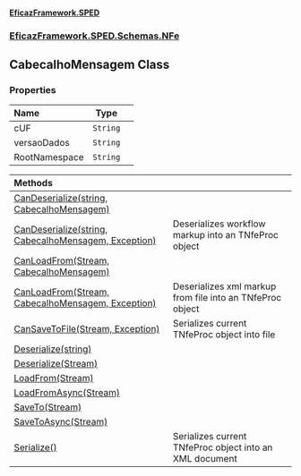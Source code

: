 #### [EficazFramework.SPED](EficazFrameworkSPED.md 'EficazFramework SPED')
### [EficazFramework.SPED.Schemas.NFe](EficazFramework.SPED.Schemas.NFe.md 'EficazFramework.SPED.Schemas.NFe')

## CabecalhoMensagem Class
### Properties

| Name | Type | |
| :--- | :---: | :--- |
| cUF | `String` |  |
| versaoDados | `String` |  |
| RootNamespace | `String` |  |

| Methods | |
| :--- | :--- |
| [CanDeserialize(string, CabecalhoMensagem)](EficazFramework.SPED.Schemas.NFe/CabecalhoMensagem/CanDeserialize(string,CabecalhoMensagem).md 'EficazFramework.SPED.Schemas.NFe.CabecalhoMensagem.CanDeserialize(string, EficazFramework.SPED.Schemas.NFe.CabecalhoMensagem)') | |
| [CanDeserialize(string, CabecalhoMensagem, Exception)](EficazFramework.SPED.Schemas.NFe/CabecalhoMensagem/CanDeserialize(string,CabecalhoMensagem,Exception).md 'EficazFramework.SPED.Schemas.NFe.CabecalhoMensagem.CanDeserialize(string, EficazFramework.SPED.Schemas.NFe.CabecalhoMensagem, System.Exception)') | Deserializes workflow markup into an TNfeProc object |
| [CanLoadFrom(Stream, CabecalhoMensagem)](EficazFramework.SPED.Schemas.NFe/CabecalhoMensagem/CanLoadFrom(Stream,CabecalhoMensagem).md 'EficazFramework.SPED.Schemas.NFe.CabecalhoMensagem.CanLoadFrom(System.IO.Stream, EficazFramework.SPED.Schemas.NFe.CabecalhoMensagem)') | |
| [CanLoadFrom(Stream, CabecalhoMensagem, Exception)](EficazFramework.SPED.Schemas.NFe/CabecalhoMensagem/CanLoadFrom(Stream,CabecalhoMensagem,Exception).md 'EficazFramework.SPED.Schemas.NFe.CabecalhoMensagem.CanLoadFrom(System.IO.Stream, EficazFramework.SPED.Schemas.NFe.CabecalhoMensagem, System.Exception)') | Deserializes xml markup from file into an TNfeProc object |
| [CanSaveToFile(Stream, Exception)](EficazFramework.SPED.Schemas.NFe/CabecalhoMensagem/CanSaveToFile(Stream,Exception).md 'EficazFramework.SPED.Schemas.NFe.CabecalhoMensagem.CanSaveToFile(System.IO.Stream, System.Exception)') | Serializes current TNfeProc object into file |
| [Deserialize(string)](EficazFramework.SPED.Schemas.NFe/CabecalhoMensagem/Deserialize(string).md 'EficazFramework.SPED.Schemas.NFe.CabecalhoMensagem.Deserialize(string)') | |
| [Deserialize(Stream)](EficazFramework.SPED.Schemas.NFe/CabecalhoMensagem/Deserialize(Stream).md 'EficazFramework.SPED.Schemas.NFe.CabecalhoMensagem.Deserialize(System.IO.Stream)') | |
| [LoadFrom(Stream)](EficazFramework.SPED.Schemas.NFe/CabecalhoMensagem/LoadFrom(Stream).md 'EficazFramework.SPED.Schemas.NFe.CabecalhoMensagem.LoadFrom(System.IO.Stream)') | |
| [LoadFromAsync(Stream)](EficazFramework.SPED.Schemas.NFe/CabecalhoMensagem/LoadFromAsync(Stream).md 'EficazFramework.SPED.Schemas.NFe.CabecalhoMensagem.LoadFromAsync(System.IO.Stream)') | |
| [SaveTo(Stream)](EficazFramework.SPED.Schemas.NFe/CabecalhoMensagem/SaveTo(Stream).md 'EficazFramework.SPED.Schemas.NFe.CabecalhoMensagem.SaveTo(System.IO.Stream)') | |
| [SaveToAsync(Stream)](EficazFramework.SPED.Schemas.NFe/CabecalhoMensagem/SaveToAsync(Stream).md 'EficazFramework.SPED.Schemas.NFe.CabecalhoMensagem.SaveToAsync(System.IO.Stream)') | |
| [Serialize()](EficazFramework.SPED.Schemas.NFe/CabecalhoMensagem/Serialize().md 'EficazFramework.SPED.Schemas.NFe.CabecalhoMensagem.Serialize()') | Serializes current TNfeProc object into an XML document |
